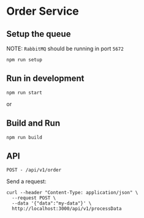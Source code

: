 # Order Service

## Setup the queue

NOTE: `RabbitMQ` should be running in port `5672`

```
npm run setup
```

## Run in development

```
npm run start
```

or

## Build and Run

```
npm run build
```

## API

```
POST - /api/v1/order
```

Send a request:

```
curl --header "Content-Type: application/json" \
  --request POST \
  --data '{"data":"my-data"}' \
  http://localhost:3000/api/v1/processData
```
